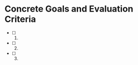 <!--
In the first reading, I will go from the start to the end summarizing the language-specific features, and generalizing the overall model and concepts regarding the server, which I will memorize using mnemonics. Next, I will make review problems using the examples in the book to evaluate my understanding. If needed, I will read again some particular parts of the book, not the entire book. Then I will solve the review problems to check my mental model.
-->

# Concrete Goals and Evaluation Criteria
<!-- 
1. Make it fun.
2. Make it specific, measurable, provable.
3. Make it last.
-->
- [ ] 1. 
- [ ] 2. 
- [ ] 3. 

<!-- 
# Archiving Template
The main points are not to cheat myself that I understood when I actually didn't, and review my thought process. So try to include at least these:
### 1. The approaches/strategies I used and why
### 2. The proof that I reached the goal
### 3. If not, what I did to make amends + re-evaluation till I do.
-->

